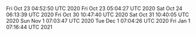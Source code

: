 Fri Oct 23 04:52:50 UTC 2020
Fri Oct 23 05:04:27 UTC 2020
Sat Oct 24 06:13:39 UTC 2020
Fri Oct 30 10:47:40 UTC 2020
Sat Oct 31 10:40:05 UTC 2020
Sun Nov  1 07:03:47 UTC 2020
Tue Dec  1 07:04:26 UTC 2020
Fri Jan  1 07:16:44 UTC 2021
